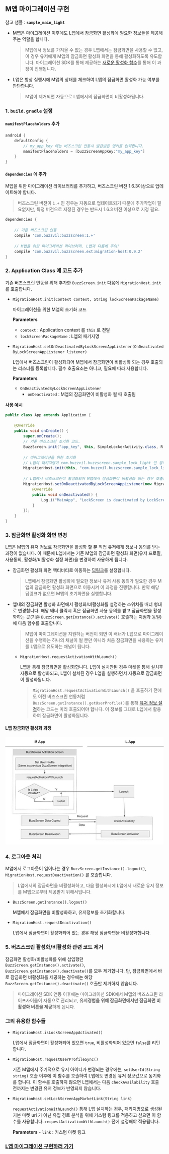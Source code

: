 ## M앱 마이그레이션 구현

참고 샘플 : **`sample_main_light`**

- M앱은 마이그레이션 이후에도 L앱에서 잠금화면 활성화에 필요한 정보들을 제공해주는 역할을 합니다.
    > M앱에서 정보를 가져올 수 없는 경우 L앱에서는 잠금화면을 사용할 수 없고, 이 경우 유저에게 M앱의 잠금화면 활성화 화면을 통해 활성화하도록 유도합니다. 마이그레이션 SDK를 통해 제공하는 [새로운 활성화 함수](LIGHT-MIGRATION-M.md#3-잠금화면-활성화-화면-변경)를 통해 이 과정이 진행됩니다.  
- L앱은 항상 실행시에 M앱의 상태를 체크하여 L앱의 잠금화면 활성화 가능 여부를 판단합니다.
    > M앱이 제거되면 자동으로 L앱에서의 잠금화면이 비활성화됩니다.

### 1. `build.gradle` 설정

#### `manifestPlaceholders` 추가

```groovy
android {
    defaultConfig {
        // my_app_key 에는 버즈스크린 연동시 발급받은 앱키를 입력합니다.
        manifestPlaceholders = [buzzScreenAppKey:"my_app_key"]
    }
}
```

#### `dependencies` 에 추가
M앱을 위한 마이그레이션 라이브러리를 추가하고, 버즈스크린 버전 1.6.3이상으로 업데이트해야 합니다.
> 버즈스크린 버전이 `1.+` 인 경우는 자동으로 업데이트되기 때문에 추가작업이 필요없지만, 특정 버전으로 지정된 경우는 반드시 1.6.3 버전 이상으로 지정 필요.

```groovy
dependencies {
    
    // 기존 버즈스크린 연동
    compile 'com.buzzvil:buzzscreen:1.+'
    
    // M앱을 위한 마이그레이션 라이브러리. L앱과 다름에 주의!
    compile 'com.buzzvil.buzzscreen.ext:migration-host:0.9.2'
}
```


### 2. Application Class 에 코드 추가
기존 버즈스크린 연동을 위해 추가한 `BuzzScreen.init` 다음에 `MigrationHost.init`를 호출합니다.

- `MigrationHost.init(Context context, String lockScreenPackageName)`

    마이그레이션을 위한 M앱의 초기화 코드

    **Parameters**
    - `context` : Application context 를 `this` 로 전달
    - `lockScreenPackageName` : L앱의 패키지명
    
- `MigrationHost.setOnDeactivatedByLockScreenAppListener(OnDeactivatedByLockScreenAppListener listener)`

    L앱에서 버즈스크린이 활성화되어 M앱에서 잠금화면이 비활성화 되는 경우 호출되는 리스너를 등록합니다. 필수 호출요소는 아니고, 필요에 따라 사용합니다.
    
    **Parameters**
    - `OnDeactivatedByLockScreenAppListener`
        - `onDeactivated` : M앱의 잠금화면이 비활성화 될 때 호출됨

**사용 예시**

```java
public class App extends Application {

    @Override
    public void onCreate() {
        super.onCreate();
        // 기존 버즈스크린 초기화 코드.
        BuzzScreen.init("app_key", this, SimpleLockerActivity.class, R.drawable.image_on_fail);

        // 마이그레이션을 위한 초기화
        // L앱의 패키지명이 com.buzzvil.buzzscreen.sample_lock_light 인 경우 사용 예시
        MigrationHost.init(this, "com.buzzvil.buzzscreen.sample_lock_light");
        
        // L앱에서 버즈스크린이 활성화되어 M앱에서 잠금화면이 비활성화 되는 경우 호출되는 리스너 등록 예시
        MigrationHost.setOnDeactivatedByLockScreenAppListener(new MigrationHost.OnDeactivateByLockScreenAppListener() {
            @Override
            public void onDeactivated() {
                Log.i("MainApp", "LockScreen is deactivated by LockScreen App");
            }
        });
    }
}

```


### 3. 잠금화면 활성화 화면 변경
L앱은 M앱의 유저 정보로 잠금화면을 활성화 할 뿐 직접 유저에게 정보나 동의를 받는 과정이 없습니다. 이 때문에 L앱에서는 기존 M앱의 잠금화면 활성화 화면(유저 프로필, 사용동의, 활성화/비활성화 설정 화면)을 변경하여 사용하게 됩니다.
- 잠금화면 활성화 화면 액티비티로 이동하는 [딥링크](https://developer.android.com/training/app-links/deep-linking.html)를 설정합니다. 
    > L앱에서 잠금화면 활성화에 필요한 정보나 유저 사용 동의가 필요한 경우 M앱의 잠금화면 활성화 화면으로 이동시켜 이 과정을 진행합니다. 만약 해당 딥링크가 없으면 M앱의 초기화면을 실행합니다. 
- 앱내의 잠금화면 활성화 화면에서 활성화/비활성화를 설정하는 스위치를 배너 형태로 변경합니다. 해당 배너 클릭시 혹은 잠금화면 사용 동의를 받고 잠금화면을 활성화하는 곳(기존 `BuzzScreen.getInstance().activate()` 호출하는 지점과 동일)에 다음 함수를 호출합니다.
    > M앱이 마이그레이션을 지원하는 버전이 되면 이 배너가 L앱으로 마이그레이션을 수행하는 하나의 채널이 될 뿐만 아니라 처음 잠금화면을 사용하는 유저를 L앱으로 유도하는 채널이 됩니다.

    - `MigrationHost.requestActivationWithLaunch()`

        L앱을 통해 잠금화면을 활성화합니다. L앱이 설치안된 경우 마켓을 통해 설치후 자동으로 활성화되고, L앱이 설치된 경우 L앱을 실행하면서 자동으로 잠금화면이 활성화됩니다.
        > `MigrationHost.requestActivationWithLaunch()` 을 호출하기 전에도 이전 버즈스크린 연동처럼 `BuzzScreen.getInstance().getUserProfile()`를 통해 [유저 정보 설정](https://github.com/Buzzvil/buzzscreen-sdk-publisher#2-%EC%9C%A0%EC%A0%80-%EC%A0%95%EB%B3%B4-%EC%84%A4%EC%A0%95)하는 코드는 미리 호출되어야 합니다. 이 정보를 그대로 L앱에서 활용하여 잠금화면이 활성화됩니다.

#### L앱 잠금화면 활성화 과정
![Light Activation Flow From M](light_activation_flow_from_m.jpg)


### 4. 로그아웃 처리
M앱에서 로그아웃이 일어나는 경우 `BuzzScreen.getInstance().logout()`, `MigrationHost.requestDeactivation()` 를 호출합니다.
> L앱에서의 잠금화면을 비활성화하고, 다음 활성화시에 L앱에서 새로운 유저 정보를 M앱으로부터 제공받기 위해서입니다.

- `BuzzScreen.getInstance().logout()`

    M앱에서 잠금화면을 비활성화하고, 유저정보를 초기화합니다.
 
- `MigrationHost.requestDeactivation()`
 
    L앱에서 잠금화면이 활성화되어 있는 경우 해당 잠금화면을 비활성화합니다.


### 5. 버즈스크린 활성화/비활성화 관련 코드 제거
잠금화면 활성화/비활성화를 위해 삽입했던 `BuzzScreen.getInstance().activate()`, `BuzzScreen.getInstance().deactivate()`를 모두 제거합니다. 단, 잠금화면에서 바로 잠금화면 비활성화를 제공하는 경우에는 해당 `BuzzScreen.getInstance().deactivate()` 호출만 제거하지 않습니다.
> 마이그레이션 SDK 연동 이후에는 마이그레이션 SDK에서 M앱의 버즈스크린 라이프사이클이 자동으로 관리되고, **유저경험을 위해 잠금화면에서만 잠금화면 비활성화 버튼을 제공**하게 됩니다.


### 그외 유용한 함수들

- `MigrationHost.isLockScreenAppActivated()`
 
    L앱에서 잠금화면이 활성화되어 있으면 `true`, 비활성화되어 있으면 `false`를 리턴합니다. 

- `MigrationHost.requestUserProfileSync()`

    기존 M앱에서 주기적으로 유저 아이디가 변경되는 경우에는, `setUserId(String string)` 호출 이후에 이 함수를 호출하여 L앱에도 변경된 유저 정보값으로 동기화를 합니다. 이 함수를 호출하지 않으면 L앱에서는 다음 `checkAvailability` 호출 전까지는 변경된 유저 정보가 반영되지 않습니다.

- `MigrationHost.setLockScreenAppMarketLink(String link)`

    `requestActivationWithLaunch()` 통해 L앱 설치하는 경우, 패키지명으로 생성된 기본 마켓 uri 가 아닌 유입 경로 분석을 위해 커스텀 링크를 적용하고 싶으면 이 함수를 사용합니다. `requestActivationWithLaunch()` 전에 설정해야 적용됩니다.
    
    **Parameters**
        - `link` : 커스텀 마켓 링크
    

### [L앱 마이그레이션 구현하러 가기](LIGHT-MIGRATION-L.md)
